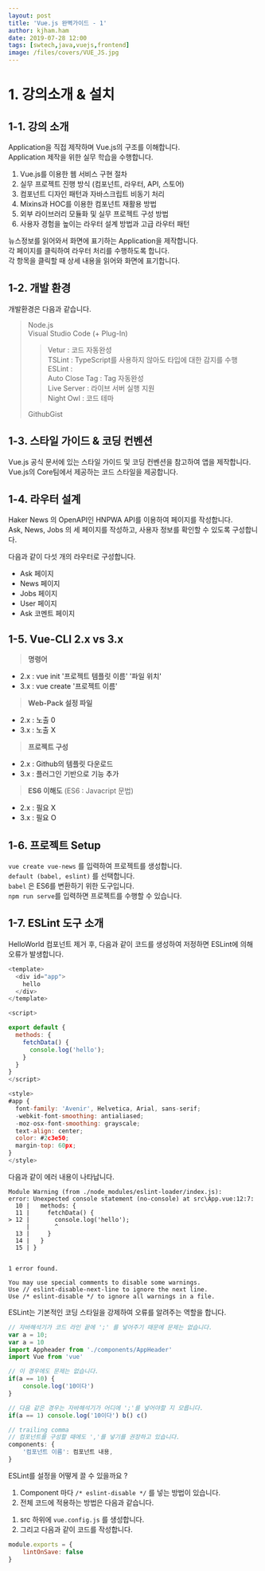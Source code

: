 ```yaml
---
layout: post
title: 'Vue.js 완벽가이드 - 1'
author: kjham.ham
date: 2019-07-28 12:00
tags: [swtech,java,vuejs,frontend]
image: /files/covers/VUE_JS.jpg
---
```


# 1. 강의소개 & 설치

## 1-1. 강의 소개  

Application을 직접 제작하며 Vue.js의 구조를 이해합니다.  
Application 제작을 위한 실무 학습을 수행합니다.  

1. Vue.js를 이용한 웹 서비스 구현 절차  
2. 실무 프로젝트 진행 방식 (컴포넌트, 라우터, API, 스토어)  
3. 컴포넌트 디자인 패턴과 자바스크립트 비동기 처리  
4. Mixins과 HOC를 이용한 컴포넌트 재활용 방법  
5. 외부 라이브러리 모듈화 및 실무 프로젝트 구성 방법  
6. 사용자 경험을 높이는 라우터 설계 방법과 고급 라우터 패턴  

뉴스정보를 읽어와서 화면에 표기하는 Application을 제작합니다.  
각 페이지를 클릭하여 라우터 처리를 수행하도록 합니다.  
각 항목을 클릭할 때 상세 내용을 읽어와 화면에 표기합니다.  

## 1-2. 개발 환경
개발환경은 다음과 같습니다.  
> Node.js  
> Visual Studio Code (+ Plug-In)  
> > Vetur : 코드 자동완성  
> > TSLint : TypeScript를 사용하지 않아도 타입에 대한 감지를 수행  
> > ESLint :   
> > Auto Close Tag : Tag 자동완성  
> > Live Server : 라이브 서버 실행 지원  
> > Night Owl : 코드 테마  
> 
> GithubGist

## 1-3. 스타일 가이드 & 코딩 컨벤션  
Vue.js 공식 문서에 있는 스타일 가이드 및 코딩 컨벤션을 참고하여 앱을 제작합니다.  
Vue.js의 Core팀에서 제공하는 코드 스타일을 제공합니다.  

## 1-4. 라우터 설계  

Haker News 의 OpenAPI인 HNPWA API를 이용하여 페이지를 작성합니다.  
Ask, News, Jobs 의 세 페이지를 작성하고, 사용자 정보를 확인할 수 있도록 구성합니다.  

다음과 같이 다섯 개의 라우터로 구성합니다.  
- Ask 페이지  
- News 페이지  
- Jobs 페이지  
- User 페이지  
- Ask 코멘트 페이지  

## 1-5. Vue-CLI 2.x vs 3.x  
> **명령어**  
- 2.x : vue init '프로젝트 템플릿 이름' '파일 위치'  
- 3.x : vue create '프로젝트 이름'  

> **Web-Pack 설정 파일**  
- 2.x : 노출 0  
- 3.x : 노출 X  

> **프로젝트 구성**  
- 2.x : Github의 템플릿 다운로드  
- 3.x : 플러그인 기반으로 기능 추가  

> **ES6 이해도** (ES6 : Javacript 문법)  
- 2.x : 필요 X  
- 3.x : 필요 O  

## 1-6. 프로젝트 Setup

`vue create vue-news` 를 입력하여 프로젝트를 생성합니다.  
`default (babel, eslint)` 를 선택합니다.  
`babel` 은 ES6를 변환하기 위한 도구입니다.  
`npm run serve`를 입력하면 프로젝트를 수행할 수 있습니다.  

## 1-7. ESLint 도구 소개  

HelloWorld 컴포넌트 제거 후, 다음과 같이 코드를 생성하여 저정하면 ESLint에 의해 오류가 발생합니다.  
~~~js
<template>
  <div id="app">
    hello
  </div>
</template>

<script>

export default {
  methods: {
    fetchData() {
      console.log('hello');      
    }
  }
}
</script>

<style>
#app {
  font-family: 'Avenir', Helvetica, Arial, sans-serif;
  -webkit-font-smoothing: antialiased;
  -moz-osx-font-smoothing: grayscale;
  text-align: center;
  color: #2c3e50;
  margin-top: 60px;
}
</style>
~~~

다음과 같이 에러 내용이 나타납니다.  
~~~shell
Module Warning (from ./node_modules/eslint-loader/index.js):
error: Unexpected console statement (no-console) at src\App.vue:12:7:
  10 |   methods: {
  11 |     fetchData() {
> 12 |       console.log('hello');
     |       ^
  13 |     }
  14 |   }
  15 | }


1 error found.

You may use special comments to disable some warnings.
Use // eslint-disable-next-line to ignore the next line.
Use /* eslint-disable */ to ignore all warnings in a file.
~~~

ESLint는 기본적인 코딩 스타일을 강제하여 오류를 알려주는 역할을 합니다.  
~~~js
// 자바해석기가 코드 라인 끝에 ';' 를 넣어주기 때문에 문제는 없습니다.
var a = 10;
var a = 10
import Appheader from './components/AppHeader'
import Vue from 'vue'

// 이 경우에도 문제는 없습니다.
if(a == 10) {
	console.log('10이다')
}

// 다음 같은 경우는 자바해석기가 어디에 ';'를 넣어야할 지 모릅니다.
if(a == 1) console.log('10이다') b() c()

// trailing comma
// 컴포넌트를 구성할 때에도 ','를 넣기를 권장하고 있습니다.
components: {
	'컴포넌트 이름': 컴포넌트 내용,
}
~~~

ESLint를 설정을 어떻게 끌 수 있을까요 ?  
1. Component 마다 `/* eslint-disable */` 를 넣는 방법이 있습니다.  
2. 전체 코드에 적용하는 방법은 다음과 같습니다.
1) src 하위에 `vue.config.js` 를 생성합니다.
2) 그리고 다음과 같이 코드를 작성합니다.
~~~js
module.exports = {
    lintOnSave: false
}
~~~